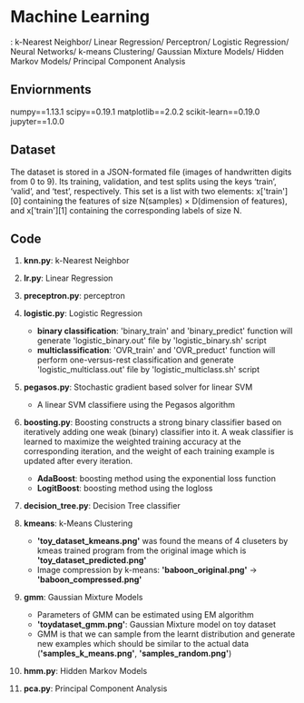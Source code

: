 # Machine Learning
: k-Nearest Neighbor/ Linear Regression/ Perceptron/ Logistic Regression/ Neural Networks/ k-means Clustering/ Gaussian Mixture Models/ Hidden Markov Models/ Principal Component Analysis

## Enviornments
numpy==1.13.1
scipy==0.19.1
matplotlib==2.0.2
scikit-learn==0.19.0
jupyter==1.0.0

## Dataset
The dataset is stored in a JSON-formated file (images of handwritten digits from 0 to 9).
Its training, validation, and test splits using the keys ‘train’, ‘valid’, and ‘test’, respectively.
This set is a list with two elements: x['train'][0] containing the features of size N(samples) × D(dimension of features),
and x['train'][1] containing the corresponding labels of size N.

## Code
1. __knn.py__: k-Nearest Neighbor 

2. __lr.py__: Linear Regression 

3. __preceptron.py__: perceptron 

4. __logistic.py__: Logistic Regression
   - __binary classification__: 'binary_train' and 'binary_predict' function will generate 'logistic_binary.out' file by 'logistic_binary.sh' script
   - __multiclassification__: 'OVR_train' and 'OVR_preduct' function will perform one-versus-rest classification and generate 'logistic_multiclass.out' file by 'logistic_multiclass.sh' script

5. __pegasos.py__: Stochastic gradient based solver for linear SVM
   - A linear SVM classifiere using the Pegasos algorithm

6. __boosting.py__: Boosting constructs a strong binary classifier based on iteratively adding one weak (binary) classifier into it. A weak classifier is learned to maximize the weighted training accuracy at the corresponding iteration, and the weight of each training example is updated after every iteration.
   - __AdaBoost__: boosting method using the exponential loss function
   - __LogitBoost__: boosting method using the logloss

7. __decision_tree.py__: Decision Tree classifier

8. __kmeans__: k-Means Clustering
   - __'toy_dataset_kmeans.png'__ was found the means of 4 cluseters by kmeas trained program from the original image which is __'toy_dataset_predicted.png'__
   - Image compression by k-means: __'baboon_original.png'__ -> __'baboon_compressed.png'__

9. __gmm__: Gaussian Mixture Models 
   - Parameters of GMM can be estimated using EM algorithm
   - __'toydataset_gmm.png'__: Gaussian Mixture model on toy dataset
   - GMM is that we can sample from the learnt distribution and generate new examples which should be similar to the actual data (__'samples_k_means.png'__, __'samples_random.png'__)

10. __hmm.py__: Hidden Markov Models

11. __pca.py__: Principal Component Analysis
